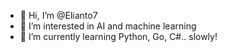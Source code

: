 - 👋 Hi, I’m @Elianto7
- 👀 I’m interested in AI and machine learning
- 🌱 I’m currently learning Python, Go, C#.. slowly!

<!---
Elianto7/Elianto7 is a ✨ special ✨ repository because its `README.md` (this file) appears on your GitHub profile.
You can click the Preview link to take a look at your changes.
--->
